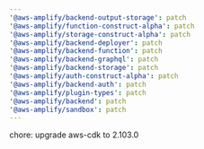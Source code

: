 ```yaml
---
'@aws-amplify/backend-output-storage': patch
'@aws-amplify/function-construct-alpha': patch
'@aws-amplify/storage-construct-alpha': patch
'@aws-amplify/backend-deployer': patch
'@aws-amplify/backend-function': patch
'@aws-amplify/backend-graphql': patch
'@aws-amplify/backend-storage': patch
'@aws-amplify/auth-construct-alpha': patch
'@aws-amplify/backend-auth': patch
'@aws-amplify/plugin-types': patch
'@aws-amplify/backend': patch
'@aws-amplify/sandbox': patch
---
```


chore: upgrade aws-cdk to 2.103.0
